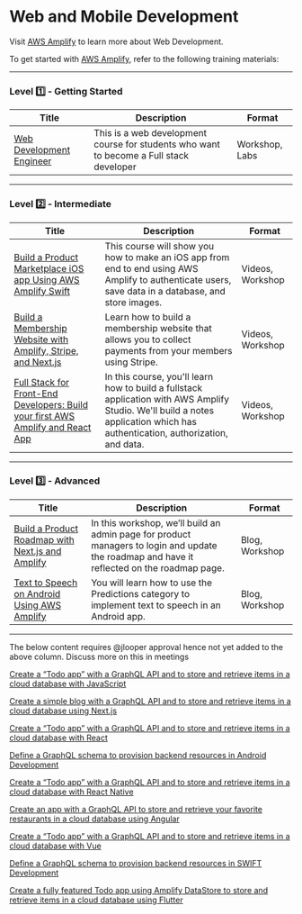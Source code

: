 # Web and Mobile Development

Visit [AWS Amplify](https://aws.amazon.com/amplify/) to learn more about Web Development.

To get started with [AWS Amplify](https://aws.amazon.com/amplify/), refer to the following training materials:

---

### Level :one: - Getting Started

| Title                                                                      | Description                                                                             | Format         |
|----------------------------------------------------------------------------|-----------------------------------------------------------------------------------------|----------------|
| [Web Development Engineer](https://awseducate.instructure.com/courses/193) | This is a web development course for students who want to become a Full stack developer | Workshop, Labs |

---

### Level :two: - Intermediate

| Title                                                                                                                                                        | Description                                                                                                                                                                    | Format           |
|--------------------------------------------------------------------------------------------------------------------------------------------------------------|--------------------------------------------------------------------------------------------------------------------------------------------------------------------------------|------------------|
| [Build a Product Marketplace iOS app Using AWS Amplify Swift](https://amplify.aws/learn/courses/Swift-Course-70a6d)                                          | This course will show you how to make an iOS app from end to end using AWS Amplify to authenticate users, save data in a database, and store images.                           | Videos, Workshop |
| [Build a Membership Website with Amplify, Stripe, and Next.js](https://amplify.aws/learn/courses/Build-a-Membership-Website-c61a0)                           | Learn how to build a membership website that allows you to collect payments from your members using Stripe.                                                                    | Videos, Workshop |
| [Full Stack for Front-End Developers: Build your first AWS Amplify and React App](https://amplify.aws/learn/courses/Fullstack-for-Frontend-Developers-e7319) | In this course, you'll learn how to build a fullstack application with AWS Amplify Studio. We'll build a notes application which has authentication, authorization, and data.  | Videos, Workshop |

---

### Level :three: - Advanced

| Title                                                                                                                                     | Description                                                                                                                                 | Format         |
|-------------------------------------------------------------------------------------------------------------------------------------------|---------------------------------------------------------------------------------------------------------------------------------------------|----------------|
| [Build a Product Roadmap with Next.js and Amplify](https://aws.amazon.com/blogs/mobile/build-a-product-roadmap-with-next-js-and-amplify/) | In this workshop, we’ll build an admin page for product managers to login and update the roadmap and have it reflected on the roadmap page. | Blog, Workshop |
| [Text to Speech on Android Using AWS Amplify](https://aws.amazon.com/blogs/mobile/text-to-speech-on-android-using-aws-amplify/)           | You will learn how to use the Predictions category to implement text to speech in an Android app.                                           | Blog, Workshop |

---

The below content requires @jlooper approval hence not yet added to the above column. Discuss more on this in meetings

[Create a “Todo app” with a GraphQL API and to store and retrieve items in a cloud database with JavaScript](https://docs.amplify.aws/start/q/integration/js/)

[Create a simple blog with a GraphQL API and to store and retrieve items in a cloud database using Next.js](https://docs.amplify.aws/start/q/integration/next/)

[Create a “Todo app” with a GraphQL API and to store and retrieve items in a cloud database with React](https://docs.amplify.aws/start/q/integration/react/)

[Define a GraphQL schema to provision backend resources in Android Development](https://docs.amplify.aws/start/q/integration/android/)

[Create a “Todo app” with a GraphQL API and to store and retrieve items in a cloud database with React Native](https://docs.amplify.aws/start/q/integration/react-native/)

[Create an app with a GraphQL API to store and retrieve your favorite restaurants in a cloud database using Angular](https://docs.amplify.aws/start/q/integration/angular/)

[Create a “Todo app” with a GraphQL API and to store and retrieve items in a cloud database with Vue](https://docs.amplify.aws/start/q/integration/vue/)

[Define a GraphQL schema to provision backend resources in SWIFT Development](https://docs.amplify.aws/start/q/integration/ios/)

[Create a fully featured Todo app using Amplify DataStore to store and retrieve items in a cloud database using Flutter](https://docs.amplify.aws/start/q/integration/flutter/)

